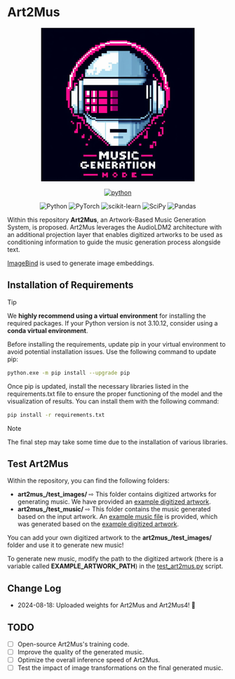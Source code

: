 # Art2Mus

<div align="center">

<img src="figures/logo.jpg" alt="Logo" width="350">

[![python](https://img.shields.io/badge/Python-3.10.12-3776AB.svg?style=flat&logo=python&logoColor=white)](https://www.python.org)

![Python](https://img.shields.io/badge/python-3670A0?style=for-the-badge&logo=python&logoColor=ffdd54)
![PyTorch](https://img.shields.io/badge/PyTorch-%23EE4C2C.svg?style=for-the-badge&logo=PyTorch&logoColor=white)
![scikit-learn](https://img.shields.io/badge/scikit--learn-%23F7931E.svg?style=for-the-badge&logo=scikit-learn&logoColor=white)
![SciPy](https://img.shields.io/badge/SciPy-%230C55A5.svg?style=for-the-badge&logo=scipy&logoColor=%white)
![Pandas](https://img.shields.io/badge/pandas-%23150458.svg?style=for-the-badge&logo=pandas&logoColor=white)

</div>

Within this repository **Art2Mus**, an Artwork-Based Music Generation System, is proposed. Art2Mus leverages the AudioLDM2 architecture with an additional projection layer that enables digitized artworks to be used as conditioning information to guide the music generation process alongside text.

[ImageBind](https://github.com/facebookresearch/ImageBind) is used to generate image embeddings.

## Installation of Requirements

> [!TIP]
> We **highly recommend using a virtual environment** for installing the required packages. If your Python version is not 3.10.12, consider using a **conda virtual environment**.

Before installing the requirements, update pip in your virtual environment to avoid potential installation issues. Use the following command to update pip:

```bash
python.exe -m pip install --upgrade pip
```

Once pip is updated, install the necessary libraries listed in the requirements.txt file to ensure the proper functioning of the model and the visualization of results. You can install them with the following command:

```bash
pip install -r requirements.txt
```

> [!NOTE]
> The final step may take some time due to the installation of various libraries.

## Test Art2Mus

Within the repository, you can find the following folders:

- **art2mus_/test_images/** ⇨ This folder contains digitized artworks for generating music. We have provided an [example digitized artwork](test_images/erin-hanson_thistles-on-orange-2016.jpg).
- **art2mus_/test_music/** ⇨ This folder contains the music generated based on the input artwork. An [example music file](test_music/art2mus_example.wav) is provided, which was generated based on the [example digitized artwork](test_images/erin-hanson_thistles-on-orange-2016.jpg).

You can add your own digitized artwork to the **art2mus_/test_images/** folder and use it to generate new music!

To generate new music, modify the path to the digitized artwork (there is a variable called **EXAMPLE_ARTWORK_PATH**) in the [test_art2mus.py](test_art2mus.py) script.

## Change Log
- 2024-08-18: Uploaded weights for Art2Mus and Art2Mus4! 🌟

## TODO
- [ ] Open-source Art2Mus's training code.
- [ ] Improve the quality of the generated music.
- [ ] Optimize the overall inference speed of Art2Mus.
- [ ] Test the impact of image transformations on the final generated music.
